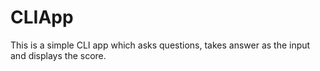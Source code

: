 # CLIApp
This is a simple CLI app which asks questions, takes answer as the input and displays the score.
